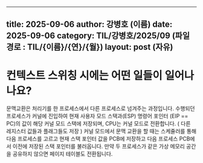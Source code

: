  ---
 title: 2025-09-06
 author: 강병호 (이름)
 date: 2025-09-06
 category: TIL/강병호/2025/09 (파일 경로 : TIL/{이름}/{연}/{월})
 layout: post (자유)
 ---

# **컨텍스트 스위칭 시에는 어떤 일들이 일어나나요?**

문맥교환은  처리기를 한 프로세스에서 다른 프로세스로 넘겨주는 과정입니다. 수행되던 프로세스가 커널에 진입하여 현재 사용자 모드 스택과(ESP) 명령어 포인터 (EIP == PC)의 값이 해당 커널 모드 스택에 저장되며, CPU는 커널 모드로 전환합니다. ( 다른 레지스터 값들과 플래그들도 저장 ) 커널 모드에서 문맥 교환을 할 때는 스케쥴러를 통해 다음 프로세스를 고르고 현재 스택 포인터 값을 PCB에 저장하고 다음 프로세스 PCB에서 이전에 저장된 스택 포인터를 불러옵니다. 만약 두 프로세스가 같은 가상 메모리 공간을 공유하지 않으면 페이지 테이블도 전환됩니다.
